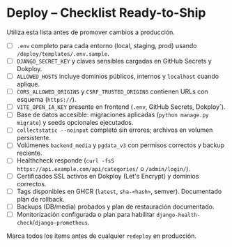 # Deploy – Checklist Ready-to-Ship

Utiliza esta lista antes de promover cambios a producción.

- [ ] `.env` completo para cada entorno (local, staging, prod) usando `/deploy/templates/.env.sample`.
- [ ] `DJANGO_SECRET_KEY` y claves sensibles cargadas en GitHub Secrets y Dokploy.
- [ ] `ALLOWED_HOSTS` incluye dominios públicos, internos y `localhost` cuando aplique.
- [ ] `CORS_ALLOWED_ORIGINS` y `CSRF_TRUSTED_ORIGINS` contienen URLs con esquema (`https://`).
- [ ] `VITE_OPEN_IA_KEY` presente en frontend (`.env`, GitHub Secrets, Dokploy`).
- [ ] Base de datos accesible: migraciones aplicadas (`python manage.py migrate`) y seeds opcionales ejecutados.
- [ ] `collectstatic --noinput` completó sin errores; archivos en volumen persistente.
- [ ] Volúmenes `backend_media` y `pgdata_v3` con permisos correctos y backup reciente.
- [ ] Healthcheck responde (`curl -fsS https://api.example.com/api/categories/` o `/admin/login/`).
- [ ] Certificados SSL activos en Dokploy (Let's Encrypt) y dominios correctos.
- [ ] Tags disponibles en GHCR (`latest`, `sha-<hash>`, semver). Documentado plan de rollback.
- [ ] Backups (DB/media) probados y plan de restauración documentado.
- [ ] Monitorización configurada o plan para habilitar `django-health-check`/`django-prometheus`.

Marca todos los ítems antes de cualquier `redeploy` en producción.
